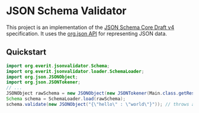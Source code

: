 JSON Schema Validator
=====================

This project is an implementation of the [JSON Schema Core Draft v4](http://json-schema.org/latest/json-schema-core.html) specification.
It uses the [org.json API](http://www.json.org/java/) for representing JSON data.

Quickstart
----------

```java
import org.everit.jsonvalidator.Schema;
import org.everit.jsonvalidator.loader.SchemaLoader;
import org.json.JSONObject;
import org.json.JSONTokener;
// ...
JSONObject rawSchema = new JSONObject(new JSONTokener(Main.class.getResourceAsStream("/path/to/your/schema.json")));
Schema schema = SchemaLoader.load(rawSchema);
schema.validate(new JSONObject("{\"hello\" : \"world\"}")); // throws a ValidationException if this object is invalid
```


